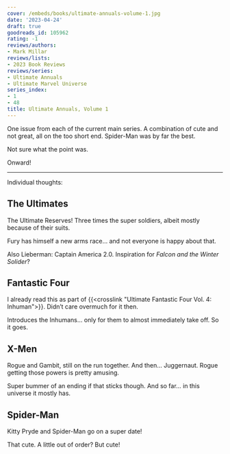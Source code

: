 ```yaml
---
cover: /embeds/books/ultimate-annuals-volume-1.jpg
date: '2023-04-24'
draft: true
goodreads_id: 105962
rating: -1
reviews/authors:
- Mark Millar
reviews/lists:
- 2023 Book Reviews
reviews/series:
- Ultimate Annuals
- Ultimate Marvel Universe
series_index:
- 1
- 48
title: Ultimate Annuals, Volume 1
---
```

One issue from each of the current main series. A combination of cute and not great, all on the too short end. Spider-Man was by far the best. 

Not sure what the point was. 

Onward!

<!--more-->

---



Individual thoughts:

## The Ultimates
The Ultimate Reserves! Three times the super soldiers, albeit mostly because of their suits. 

Fury has himself a new arms race… and not everyone is happy about that.  

Also Lieberman: Captain America 2.0. Inspiration for _Falcon and the Winter Solider_?

## Fantastic Four
I already read this as part of {{<crosslink "Ultimate Fantastic Four Vol. 4: Inhuman">}}. Didn’t care overmuch for it then. 

Introduces the Inhumans… only for them to almost immediately take off. So it goes. 

## X-Men
Rogue and Gambit, still on the run together. And then… Juggernaut. Rogue getting those powers is pretty amusing. 

Super bummer of an ending if that sticks though. And so far… in this universe it mostly has. 

## Spider-Man
Kitty Pryde and Spider-Man go on a super date!

That cute. A little out of order? But cute!
